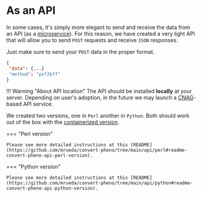 # As an API

In some cases, it's simply more elegant to send and receive the data from an API (as a [microservice](https://en.wikipedia.org/wiki/Microservices)). 
For this reason, we have created a very light API that will allow you to send `POST` requests and receive `JSON` responses. 

Just make sure to send your `POST` data in the proper format. 

```json
{
 "data": {...}
 "method": "pxf2bff"
}
```

!!! Warning "About API location"
    The API should be installed **locally** at your server. Depending on user's adoption, in the future we may launch a [CNAG](https://www.cnag.crg.eu)-based API service.

We created two versions, one in `Perl` another in `Python`. Both should work out of the box with the [containerized version](https://github.com/mrueda/convert-pheno#containerized).

=== "Perl version"

    Please see more detailed instructions at this [README](https://github.com/mrueda/convert-pheno/tree/main/api/perl#readme-convert-pheno-api-perl-version).

=== "Python version"

    Please see more detailed instructions at this [README](https://github.com/mrueda/convert-pheno/tree/main/api/python#readme-convert-pheno-api-python-version).
